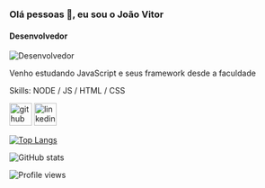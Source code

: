 ### Olá pessoas 👋, eu sou o João Vitor
#### Desenvolvedor 
![Desenvolvedor ](https://i.pinimg.com/originals/3d/13/d6/3d13d6d59538d88c4cbe3948b8880a53.gif)

Venho estudando JavaScript e seus framework desde a faculdade

Skills: NODE / JS / HTML / CSS


[<img src='https://cdn.jsdelivr.net/npm/simple-icons@3.0.1/icons/github.svg' alt='github' height='40'>](https://github.com/Alencars)  [<img src='https://cdn.jsdelivr.net/npm/simple-icons@3.0.1/icons/linkedin.svg' alt='linkedin' height='40'>](https://www.linkedin.com/in/https://www.linkedin.com/in/jo%C3%A3o-vitor-de-alencar-da-silva-3374a56b//)  

[![Top Langs](https://github-readme-stats.vercel.app/api/top-langs/?username=Alencars)](https://github.com/anuraghazra/github-readme-stats)

![GitHub stats](https://github-readme-stats.vercel.app/api?username=Alencars&show_icons=true)  

![Profile views](https://gpvc.arturio.dev/Alencars)  

